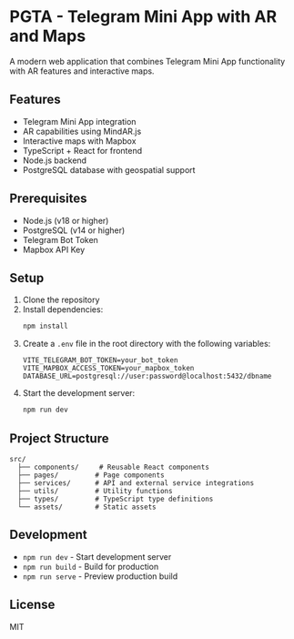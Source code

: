# PGTA - Telegram Mini App with AR and Maps

A modern web application that combines Telegram Mini App functionality with AR features and interactive maps.

## Features

- Telegram Mini App integration
- AR capabilities using MindAR.js
- Interactive maps with Mapbox
- TypeScript + React for frontend
- Node.js backend
- PostgreSQL database with geospatial support

## Prerequisites

- Node.js (v18 or higher)
- PostgreSQL (v14 or higher)
- Telegram Bot Token
- Mapbox API Key

## Setup

1. Clone the repository
2. Install dependencies:
   ```bash
   npm install
   ```
3. Create a `.env` file in the root directory with the following variables:
   ```
   VITE_TELEGRAM_BOT_TOKEN=your_bot_token
   VITE_MAPBOX_ACCESS_TOKEN=your_mapbox_token
   DATABASE_URL=postgresql://user:password@localhost:5432/dbname
   ```
4. Start the development server:
   ```bash
   npm run dev
   ```

## Project Structure

```
src/
  ├── components/     # Reusable React components
  ├── pages/         # Page components
  ├── services/      # API and external service integrations
  ├── utils/         # Utility functions
  ├── types/         # TypeScript type definitions
  └── assets/        # Static assets
```

## Development

- `npm run dev` - Start development server
- `npm run build` - Build for production
- `npm run serve` - Preview production build

## License

MIT 
